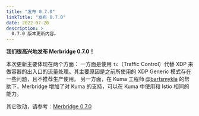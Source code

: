```yaml
---
title: "发布 0.7.0"
linkTitle: "发布 0.7.0"
date: 2022-07-20
description: >
  0.7.0 版本更新内容。
---
```


**我们很高兴地发布 Merbridge 0.7.0！**

本次更新主要体现在两个方面：
一方面是使用 `tc`（Traffic Control）代替 XDP 来做容器的出入口的流量处理。其主要原因是之前所使用的 XDP Generic 模式存在一些问题，且不推荐生产使用。
另一方面，在 Kuma 工程师 [@bartsmykla](https://github.com/bartsmykla) 的帮助下，Merbridge 增加了对 Kuma 的支持，可以在 Kuma 中使用和 Istio 相同的能力。

其它改动，请参考：[Merbridge 0.7.0](https://github.com/merbridge/merbridge/releases/tag/0.7.0)
